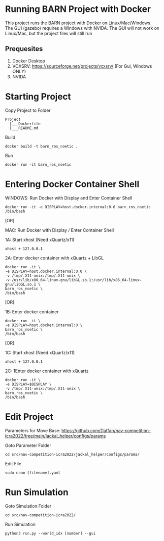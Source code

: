 # Running BARN Project with Docker

This project runs the BARN project with Docker on Linux/Mac/Windows. The GUI (gazebo) requires a Windows with NVIDA. The GUI will not work on Linux/Mac, but the project files will still run

## Prequesites

1. Docker Desktop
2. VCXSRV: https://sourceforge.net/projects/vcxsrv/ (For Gui, Windows ONLY)
3. NVIDA

# Starting Project

Copy Project to Folder

    Project
      |___Dockerfile
      |___README.md


Build

    docker build -t barn_ros_noetic .

Run

    docker run -it barn_ros_noetic

# Entering Docker Container Shell

WINDOWS: Run Docker with Display and Enter Container Shell

    docker run -it -e DISPLAY=host.docker.internal:0.0 barn_ros_noetic /bin/bash

[OR]

MAC: Run Docker with Display / Enter Container Shell

1A: Start xhost (Need xQuartz/x11)
    
    xhost + 127.0.0.1


2A: Enter docker container with xQuartz + LibGL

    docker run -it \
    -e DISPLAY=host.docker.internal:0.0 \
    -v /tmp/.X11-unix:/tmp/.X11-unix \
    -v /usr/lib/x86_64-linux-gnu/libGL.so.1:/usr/lib/x86_64-linux-gnu/libGL.so.1 \
    barn_ros_noetic \
    /bin/bash

[OR]

1B: Enter docker container

    docker run -it \
    -e DISPLAY=host.docker.internal:0 \
    barn_ros_noetic \
    /bin/bash

[OR]

1C: Start xhost (Need xQuartz/x11)

    xhost + 127.0.0.1

2C: 1Enter docker container with xQuartz

    docker run -it \
    -e DISPLAY=$DISPLAY \
    -v /tmp/.X11-unix:/tmp/.X11-unix \
    barn_ros_noetic \
    /bin/bash


# Edit Project

Parameters for Move Base: https://github.com/Daffan/nav-competition-icra2022/tree/main/jackal_helper/configs/params

Goto Parameter Folder

    cd src/nav-competition-icra2022/jackal_helper/configs/params/

Edit File

    sudo nano [filename].yaml

# Run Simulation

Goto Simulation Folder

    cd src/nav-competition-icra2022/

Run Simulation

    python3 run.py --world_idx [number] --gui

